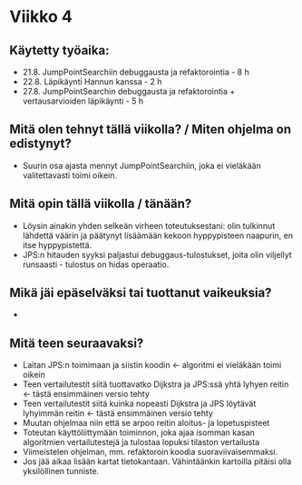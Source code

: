 
# Viikko 4

## Käytetty työaika:

- 21.8. JumpPointSearchiin debuggausta ja refaktorointia - 8 h
- 22.8. Läpikäynti Hannun kanssa - 2 h
- 27.8. JumpPointSearchin  debuggausta ja refaktorointia + vertausarvioiden läpikäynti - 5 h

## Mitä olen tehnyt tällä viikolla? / Miten ohjelma on edistynyt?

- Suurin osa ajasta mennyt JumpPointSearchiin, joka ei vieläkään valitettavasti toimi oikein.


## Mitä opin tällä viikolla / tänään?
- Löysin ainakin yhden selkeän virheen toteutuksestani: olin tulkinnut lähdettä väärin ja päätynyt lisäämään kekoon hyppypisteen naapurin, en itse hyppypistettä.
- JPS:n hitauden syyksi paljastui debuggaus-tulostukset, joita olin viljellyt runsaasti - tulostus on hidas operaatio.

## Mikä jäi epäselväksi tai tuottanut vaikeuksia? 

- 

## Mitä teen seuraavaksi?

- Laitan JPS:n toimimaan ja siistin koodin <- algoritmi ei vieläkään toimi oikein
- Teen vertailutestit siitä tuottavatko Dijkstra ja JPS:ssä yhtä lyhyen reitin <- tästä ensimmäinen versio tehty
- Teen vertailutestit siitä kuinka nopeasti Dijkstra ja JPS löytävät lyhyimmän reitin <- tästä ensimmäinen versio tehty
- Muutan ohjelmaa niin että se arpoo reitin aloitus- ja lopetuspisteet
- Toteutan käyttöliittymään toiminnon, joka ajaa isomman kasan algoritmien vertailutestejä ja tulostaa lopuksi tilaston vertailusta
- Viimeistelen ohjelman, mm. refaktoroin koodia suoraviivaisemmaksi.
- Jos jää aikaa lisään kartat tietokantaan. Vähintäänkin kartoilla pitäisi olla yksilöllinen tunniste.
